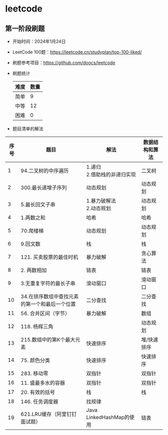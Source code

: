 # leetcode


## 第一阶段刷题
* 开始时间：2024年1月24日
* LeetCode 100题：https://leetcode.cn/studyplan/top-100-liked/
* 刷题参考项目：https://github.com/doocs/leetcode
* 刷题统计

    | 难度 | 数量 |
    |----|----|
    | 简单 | 9  |
    | 中等 | 12 |
    | 困难 | 0  |

* 题目清单的解法
    
| 序号 | 题目                       | 解法                    | 数据结构和算法 |
|----|--------------------------|-----------------------|---------|
| 1  | 94.二叉树的中序遍历              | 1.递归<br/>2.借助栈的非递归实现  | 二叉树     |
| 2  | 300.最长递增子序列              | 动态规划                  | 动态规划    |
| 3  | 5.最长回文子串                 | 1.暴力破解法<br/>2.动态规划    | 动态规划    |
| 4  | 1.两数之和                   | 哈希                    | 哈希      |
| 5  | 70.爬楼梯                   | 动态规划                  | 动态规划    |
| 6  | 9.回文数                    | 栈                     | 栈       |
| 7  | 121. 买卖股票的最佳时机           | 暴力破解                  | 贪心算法    |
| 8  | 2. 两数相加                  | 链表                    | 链表      |
| 9  | 3.无重复字符的最长子串             | 滑动窗口                  | 滑动窗口    |
| 10 | 34.在排序数组中查找元素的第一个和最后一个位置 | 二分查找                  | 二分查找    |
| 11 | 56. 合并区间（字节）             | 暴力破解                  | 数组      |
| 12 | 118. 杨辉三角                |                       | 动态规划    |
| 13 | 215.数组中的第K个最大元素          | 快速排序                  | 堆/快速排序  |
| 14 | 75. 颜色分类                 | 快速排序                  | 快速排序    |
| 15 | 283. 移动零                 | 双指针                   | 双指针     |
| 16 | 11. 盛最多水的容器              | 双指针                   | 双指针     |
| 17 | 20. 有效的括号                | 栈                     | 栈       |
| 18 | 146. 任务调度器               | 找规律                   |         |
| 19 | 621.LRU缓存（阿里钉钉面试题）       | Java LinkedHashMap的使用 | 链表      |









